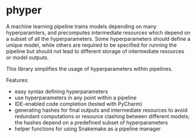 # phyper
A machine learning pipeline trains models depending on many hyperparamters, and precomputes intermediate resources which depend on a subset of all the hyperparameters. Some hyperparameters should define a unique model, while others are required to be specified for running the pipeline but should not lead to different storage of intermediate resources or model outputs. 

This library simplifies the usage of hyperparameters within pipelines.

Features:
* easy syntax defining hyperparameters
* use hyperparameters in any point within a pipeline
* IDE-enabled code completion (tested with PyCharm)
* generating hashes for final outputs and intermediate resources to avoid redundant computations or resource clashing between different models; the hashes depend on a predefined subset of hyperparameters
* helper functions for using Snakemake as a pipeline manager
